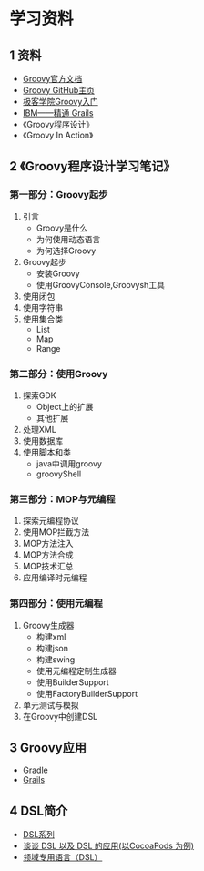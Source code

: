 # 学习资料

## 1 资料

- [Groovy官方文档](http://groovy-lang.org/documentation.html)
- [Groovy GitHub主页](https://github.com/groovy)
- [极客学院Groovy入门](http://wiki.jikexueyuan.com/project/groovy-introduction/)
- [IBM——精通 Grails](https://www.ibm.com/developerworks/cn/java/j-grails/)
- 《Groovy程序设计》
- 《Groovy In Action》

## 2 《Groovy程序设计学习笔记》

### 第一部分：Groovy起步

1. 引言
   - Groovy是什么
   - 为何使用动态语言
   - 为何选择Groovy
2. Groovy起步
   - 安装Groovy
   - 使用GroovyConsole,Groovysh工具
3. 使用闭包
4. 使用字符串
5. 使用集合类
   - List
   - Map
   - Range

### 第二部分：使用Groovy

1. 探索GDK
   - Object上的扩展
   - 其他扩展
2. 处理XML
3. 使用数据库
4. 使用脚本和类
    - java中调用groovy
    - groovyShell

### 第三部分：MOP与元编程

1. 探索元编程协议
2. 使用MOP拦截方法
3. MOP方法注入
4. MOP方法合成
5. MOP技术汇总
6. 应用编译时元编程

### 第四部分：使用元编程

1. Groovy生成器
   - 构建xml
   - 构建json
   - 构建swing
   - 使用元编程定制生成器
   - 使用BuilderSupport
   - 使用FactoryBuilderSupport
2. 单元测试与模拟
3. 在Groovy中创建DSL

## 3  Groovy应用

- [Gradle](https://gradle.org/)
- [Grails](https://grails.org/)

## 4 DSL简介

- [DSL系列](http://xfhnever.com/categories/DSL/)
- [谈谈 DSL 以及 DSL 的应用(以CocoaPods 为例)](http://draveness.me/dsl/)
- [领域专用语言（DSL）](http://blog.csdn.net/mfowler/article/details/1069927)
